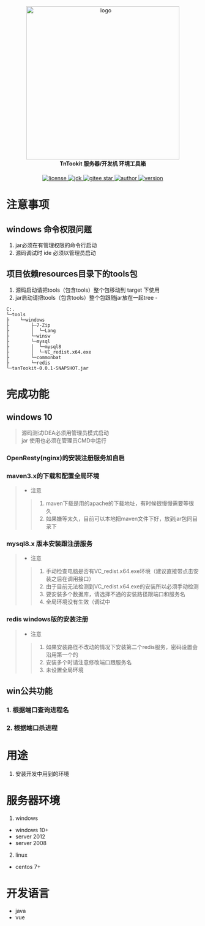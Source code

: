<div style="text-align: center;">
	<a href="https://tannn.cn"  target="_blank">
	    <img src="https://tannn.cn/images/Img/TnTookit.jpg" width="400" alt="logo">
	</a>
</div>
<div style="text-align: center;">
	<strong>TnTookit 服务器/开发机 环境工具箱</strong>
</div>
<div style="text-align: center; margin-top: 20px">
    <a target="_blank" href="https://tannn.cn">
        <img src='https://img.shields.io/badge/license-GPL--3.0-brightgreen' alt='license'/>
    </a>
    <a target="_blank" href="https://tannn.cn">
        <img src='https://img.shields.io/badge/JDK-1.8.0_281+-green.svg' alt='jdk'/>
    </a>
    <a target="_blank" href="https://tannn.cn">
        <img src='https://gitee.com/etn/TnTookit/badge/star.svg?theme=dark' alt='gitee star'/>
    </a>
    <a target="_blank" href="https://tannn.cn">
        <img src='https://img.shields.io/badge/Author-谭宁-orange.svg' alt='author'/>
    </a>
    <a target="_blank" href="https://tannn.cn">
        <img src='https://img.shields.io/badge/version-v0.0.1beta-brightgreen.svg' alt='version'/>
    </a>
</div>


# 注意事项
## windows 命令权限问题
1. jar必须在有管理权限的命令行启动
2. 源码调试时 ide 必须以管理员启动
## 项目依赖resources目录下的tools包
1. 源码启动请把tools（包含tools）整个包移动到 target 下使用
2. jar启动请把tools（包含tools）整个包跟随jar放在一起tree -
```text
C:.
└─tools
├    └─windows
├        ├─7-Zip
├        │  └─Lang
├        └─winsw
├        └─mysql
├        │  └─mysql8
├        │  └─VC_redist.x64.exe
├        └─commonbat
├        └─redis
└─tanTookit-0.0.1-SNAPSHOT.jar
```


# 完成功能
## windows 10
> 源码测试IDEA必须用管理员模式启动    
> jar 使用也必须在管理员CMD中运行   
### OpenResty(nginx)的安装注册服务加自启
### maven3.x的下载和配置全局环境
>- 注意
>> 1. maven下载是用的apache的下载地址，有时候很慢慢需要等很久
>> 2. 如果嫌等太久，目前可以本地把maven文件下好，放到jar包同目录下
### mysql8.x 版本安装跟注册服务
> - 注意   
>> 1. 手动检查电脑是否有VC_redist.x64.exe环境（建议直接带点击安装之后在调用接口）
>> 2. 由于目前无法检测到VC_redist.x64.exe的安装所以必须手动检测
>> 3. 要安装多个数据库，请选择不通的安装路径跟端口和服务名
>> 4. 全局环境没有生效（调试中
### redis windows版的安装注册
> - 注意
>> 1. 如果安装路径不改动的情况下安装第二个redis服务，密码设置会沿用第一个的
>> 2. 安装多个时请注意修改端口跟服务名
>> 3. 未设置全局环境

## win公共功能
### 1. 根据端口查询进程名
### 2. 根据端口杀进程

# 用途
1. 安装开发中用到的环境

# 服务器环境
1. windows 
- windows 10+
- server 2012
- server 2008
2. linux
- centos 7+

# 开发语言
- java
- vue